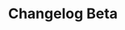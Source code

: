 ---
layout: default
title: Changelog Beta
description: Changelog de la version beta du plugin Grocy pour Jeedom. 
parent: Grocy
grand_parent: Jeedom
nav_order: 3
---
